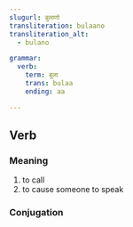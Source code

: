 ```yaml
---
slugurl: बुलाणो
transliteration: bulaano
transliteration_alt:
  - bulano

grammar:
  verb:
    term: बुला
    trans: bulaa
    ending: aa

---
```


## Verb

### Meaning

<word-meanings>

1. to call
2. to cause someone to speak

</word-meanings>

### Conjugation

<verb-conj :grammar="grammar"></verb-conj>